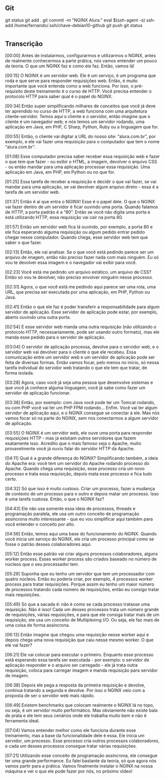 


# #####################################################################################################################################################
# #####################################################################################################################################################
# #####################################################################################################################################################
# #####################################################################################################################################################
## Git

git status
git add .
git commit -m "NGINX Alura."
eval $(ssh-agent -s)
ssh-add /home/fernando/.ssh/chave-debian10-github
git push
git status





# #####################################################################################################################################################
# #####################################################################################################################################################
# #####################################################################################################################################################
# #####################################################################################################################################################
##  Transcrição

[00:00] Antes de instalarmos, configurarmos e utilizarmos o NGINX, antes de realmente conhecermos a parte prática, nós vamos entender um pouco da teoria. O que um NGINX faz e como ele faz. Então, vamos lá!

[00:15] O NGINX é um servidor web. Ele é um serviço, é um programa que roda e que serve para responder requisições web. Então, é muito importante que você entenda como a web funciona. Por isso, o pré-requisito deste treinamento é o curso de HTTP. Você precisa entender o protocolo HTTP para saber qual é o papel do NGINX.

[00:34] Então super simplificando milhares de conceitos que você já deve ter aprendido no curso de HTTP, a web funciona com uma arquitetura cliente-servidor. Temos aqui o cliente e o servidor, então imagine que o cliente é um navegador web; e nós temos um servidor rodando, uma aplicação em Java, em PHP, C Sharp, Python, Ruby ou a linguagem que for.

[00:55] Então, o cliente vai digitar a URL do nosso site: “alura.com.br”, por exemplo, e ele vai fazer uma requisição para o computador que tem o nome “alura.com.br”.

[01:08] Esse computador precisa saber receber essa requisição web e fazer o que tem que fazer - ou exibir o HTML, a imagem, devolver o arquivo CSS - ou então mandar para uma aplicação processar essa requisição. Uma aplicação em Java, em PHP, em Python ou no que for.

[01:25] Essa tarefa de receber a requisição e decidir o que vai fazer, se vai mandar para uma aplicação, se vai devolver algum arquivo direto - essa é a tarefa de um servidor web.

[01:37] Então é aí que entra o NGINX! Esse é o papel dele. O que o NGINX vai fazer dentro de um servidor é ficar ouvindo uma porta. Quando falamos de HTTP, a porta padrão é a “80”. Então se você não digita uma porta e está utilizando HTTP, essa requisição vai cair na porta 80.

[01:57] Então um servidor web fica lá ouvindo, por exemplo, a porta 80 e ele fica esperando alguma requisição ou algum pedido entrar pedido chegar nesse computador. Quando chega, esse servidor web tem que saber o que fazer.

[02:13] Então, ele vai analisar. Se o que você está pedindo parece ser um arquivo de imagem, então não preciso fazer nada com mais ninguém. Eu só vou te devolver essa imagem e o navegador vai exibir para você.

[02:23] Você está me pedindo um arquivo estático, um arquivo de CSS? Então só vou te devolver, não preciso envolver ninguém nesse processo.

[02:31] Agora, o que você está me pedindo aqui parece ser uma rota, uma URL, que precisa ser executada por uma aplicação, em PHP, Python ou Java.

[02:41] Então o que ele faz é poder transferir a responsabilidade para algum servidor de aplicação. Esse servidor de aplicação pode estar, por exemplo, aberto ouvindo uma outra porta.

[02:54] E esse servidor web manda uma outra requisição (não utilizando o protocolo HTTP, necessariamente, pode ser usando outro formato), mas ele manda esse pedido para o servidor de aplicação.

[03:04] O servidor de aplicação processa, devolve para o servidor web, e o servidor web vai devolver para o cliente o que ele recebeu. Essa comunicação entre um servidor web e um servidor de aplicação pode ser feita de diversas formas. Então vamos focar, pelo menos no início, só nessa tarefa individual do servidor web tratando o que ele tem que tratar, de forma isolada.

[03:28] Agora, caso você já seja uma pessoa que desenvolve sistemas e que você já conhece alguma linguagem, você já sabe como fazer um servidor de aplicação funcionar.

[03:38] Então, por exemplo: com Java você pode ter um Tomcat rodando, ou com PHP você vai ter um PHP FPM rodando... Enfim. Você vai ter algum servidor de aplicação aqui, e o NGINX consegue se conectar à ele. Mas nós vamos focar só na parte do NGINX, sem nos conectarmos a algum servidor de aplicação.

[03:55] O NGINX é um servidor web, ele ouve uma porta para responder requisições HTTP - mas já existiam outros servidores que fazem exatamente isso. Acredito que o mais famoso seja o Apache, muito provavelmente você já ouviu falar do servidor HTTP da Apache.

[04:11] Qual é a grande diferença do NGINX? Simplificando também, a ideia do Apache era: você tem um servidor do Apache rodando processo do Apache. Quando chega uma requisição, esse processo cria um novo processo e trata essa requisição, depois mata esse processo e fica tudo certo.

[04:32] Só que isso é muito custoso. Criar um processo, fazer a mudança de contexto de um processo para o outro e depois matar um processo. Isso é uma tarefa custosa. Então, o que o NGINX faz?

[04:43] Ele não usa somente essa ideia de processos, threads e programação paralela, ele usa um outro conceito de programação assíncrona muito interessante - que eu vou simplificar aqui também para você entender o conceito por alto.

[04:56] Então, temos aqui uma base do funcionamento do NGINX. Quando você inicia um serviço do NGINX, ele cria um processo principal como se fosse o patrão desses colaboradores aqui.

[05:12] Então esse patrão vai criar alguns processos colaboradores, alguns worker process. Esses worker process são criados baseado no número de núcleos que o seu processador tem.

[05:29] Suponha que eu tenho um servidor que tem um processador com quatro núcleos. Então eu poderia criar, por exemplo, 4 processos worker process para tratar requisições. Porque assim eu tenho um maior número de processos tratando cada número de requisições, então eu consigo tratar mais requisições.

[05:49] Só que a sacada é: não é como se cada processo tratasse uma requisição. Não é isso! Cada um desses processos trata um número grande de requisições, várias requisições, e para que ele consiga tratar mais de um requisição, ele usa um conceito de Multiplexing I/O. Ou seja, ele faz mais de uma coisa de forma assíncrona.

[06:13] Então imagine que chegou uma requisição nesse worker aqui e depois chega uma nova requisição que caiu nesse mesmo worker. O que ele vai fazer?

[06:21] Ele vai colocar para executar o primeiro. Enquanto esse processo está esperando essa tarefa ser executada - por exemplo: o servidor de aplicação responder e o arquivo ser carregado - ele já trata outra requisição, coloca para carregar imagem e manda requisição para servidor de imagem.

[06:38] Depois ele pega a resposta da primeira requisição e devolve, continua tratando a segunda e devolve. Por isso o NGINX veio com a proposta de ser o servidor web mais rápido.

[06:49] Existem benchmarks que colocam realmente o NGINX lá no topo, ou seja, é um servidor muito performático. Mas obviamente não existe bala de prata e ele tem seus cenários onde ele trabalha muito bem e não é ferramenta ideal.

[07:04] Vamos entender melhor como ele funciona durante esse treinamento, mas a base da funcionalidade dele é essa. Ele inicia um servidor, um processo. Esse processo cria outros processos colaboradores, e cada um desses processos consegue tratar várias requisições.

[07:21] Utilizando esse conceito de programação assíncrona, ele consegue ter uma grande performance. Eu falei bastante da teoria, só que agora nós vamos partir para a prática. Vamos finalmente instalar o NGINX na nossa máquina e ver o que ele pode fazer por nós, no próximo vídeo!
